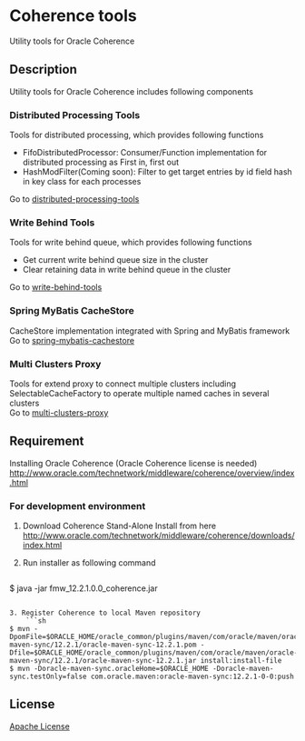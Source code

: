 # Coherence tools
Utility tools for Oracle Coherence

## Description
Utility tools for Oracle Coherence includes following components

### Distributed Processing Tools  
Tools for distributed processing, which provides following functions
* FifoDistributedProcessor: Consumer/Function implementation for distributed processing as First in, first out
* HashModFilter(Coming soon): Filter to get target entries by id field hash in key class for each processes

Go to [distributed-processing-tools](https://github.com/simukappu/coherence-tools/tree/master/distributed-processing-tools "distributed-processing-tools")

### Write Behind Tools
Tools for write behind queue, which provides following functions
* Get current write behind queue size in the cluster
* Clear retaining data in write behind queue in the cluster

Go to [write-behind-tools](https://github.com/simukappu/coherence-tools/tree/master/write-behind-tools "write-behind-tools")

### Spring MyBatis CacheStore  
CacheStore implementation integrated with Spring and MyBatis framework  
Go to [spring-mybatis-cachestore](https://github.com/simukappu/coherence-tools/tree/master/spring-mybatis-cachestore "spring-mybatis-cachestore")

### Multi Clusters Proxy
Tools for extend proxy to connect multiple clusters including SelectableCacheFactory to operate multiple named caches in several clusters  
Go to [multi-clusters-proxy](https://github.com/simukappu/coherence-tools/tree/master/multi-clusters-proxy "multi-clusters-proxy")

## Requirement
Installing Oracle Coherence (Oracle Coherence license is needed)
<http://www.oracle.com/technetwork/middleware/coherence/overview/index.html>

### For development environment
1. Download Coherence Stand-Alone Install from here
<http://www.oracle.com/technetwork/middleware/coherence/downloads/index.html>

2. Run installer as following command
    ```sh
$ java -jar fmw_12.2.1.0.0_coherence.jar
```

3. Register Coherence to local Maven repository
    ```sh
$ mvn -DpomFile=$ORACLE_HOME/oracle_common/plugins/maven/com/oracle/maven/oracle-maven-sync/12.2.1/oracle-maven-sync-12.2.1.pom -Dfile=$ORACLE_HOME/oracle_common/plugins/maven/com/oracle/maven/oracle-maven-sync/12.2.1/oracle-maven-sync-12.2.1.jar install:install-file
$ mvn -Doracle-maven-sync.oracleHome=$ORACLE_HOME -Doracle-maven-sync.testOnly=false com.oracle.maven:oracle-maven-sync:12.2.1-0-0:push
```

## License
[Apache License](https://github.com/simukappu/coherence-tools/blob/master/LICENSE)
